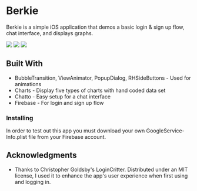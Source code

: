 # Berkie

Berkie is a simple iOS application that demos a basic login & sign up flow, chat interface, and displays graphs. 

![](https://media.giphy.com/media/NmioEfthYQIdr5yagM/giphy.gif)
![](https://media.giphy.com/media/fnvxOQsfTfKTHpY5gG/giphy.gif)
![](https://media.giphy.com/media/iNiVz0Pj5XdkWpZd1c/giphy.gif)

## Built With

* BubbleTransition, ViewAnimator, PopupDialog, RHSideButtons - Used for animations
* Charts - Display five types of charts with hand coded data set
* Chatto - Easy setup for a chat interface 
* Firebase - For login and sign up flow

### Installing

In order to test out this app you must download your own GoogleService-Info.plist file from your Firebase account. 

## Acknowledgments

* Thanks to Christopher Goldsby's LoginCritter. Distributed under an MIT license, I used it to enhance the app's user     experience when first using and logging in. 
